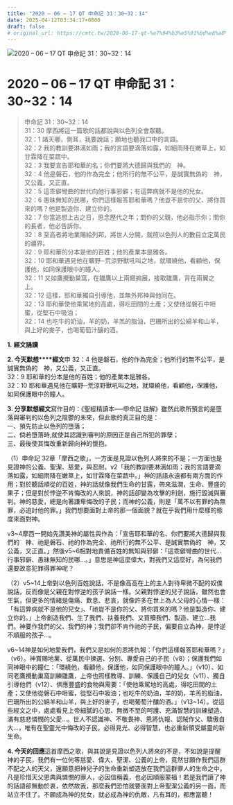 ```yaml
---
title: "2020 – 06 – 17 QT 申命記 31：30~32：14"
date: 2025-04-12T03:34:17+0800
draft: false
# original_url: https://cmtc.tw/2020-06-17-qt-%e7%94%b3%e5%91%bd%e8%a8%98-31%ef%bc%9a3032%ef%bc%9a14
---
```


![2020 – 06 – 17 QT 申命記 31：30\~32：14](/images/qt.jpg   "2020 – 06 – 17 QT 申命記 31：30\~32：14")

# 2020 – 06 – 17 QT 申命記 31：30\~32：14

> 申命記 31：30\~32：14  
> 31：30 摩西將這一篇歌的話都說與以色列全會眾聽。  
> 32：1 諸天哪，側耳，我要說話；願地也聽我口中的言語。  
> 32：2 我的教訓要淋漓如雨；我的言語要滴落如露，如細雨降在嫩草上，如甘霖降在菜蔬中。  
> 32：3 我要宣告耶和華的名；你們要將大德歸與我們的　神。  
> 32：4 他是磐石，他的作為完全；他所行的無不公平，是誠實無偽的　神，又公義，又正直。  
> 32：5 這乖僻彎曲的世代向他行事邪僻；有這弊病就不是他的兒女。  
> 32：6 愚昧無知的民哪，你們這樣報答耶和華嗎？他豈不是你的父、將你買來的嗎？他是製造你、建立你的。  
> 32：7 你當追想上古之日，思念歷代之年；問你的父親，他必指示你；問你的長者，他必告訴你。  
> 32：8 至高者將地業賜給列邦，將世人分開，就照以色列人的數目立定萬民的疆界。  
> 32：9 耶和華的分本是他的百姓；他的產業本是雅各。  
> 32：10 耶和華遇見他在曠野─荒涼野獸吼叫之地，就環繞他，看顧他，保護他，如同保護眼中的瞳人。  
> 32：11 又如鷹攪動巢窩，在雛鷹以上兩翅搧展，接取雛鷹，背在兩翼之上。  
> 32：12 這樣，耶和華獨自引導他，並無外邦神與他同在。  
> 32：13 耶和華使他乘駕地的高處，得吃田間的土產；又使他從磐石中咂蜜，從堅石中吸油；  
> 32：14 也吃牛的奶油，羊的奶，羊羔的脂油，巴珊所出的公綿羊和山羊，與上好的麥子，也喝葡萄汁釀的酒。

**1.** **經文誦讀**

**2. 今天默想****經文**申 32：4 他是磐石，他的作為完全；他所行的無不公平，是誠實無偽的　神，又公義，又正直。  
32：9 耶和華的分本是他的百姓；他的產業本是雅各。  
32：10 耶和華遇見他在曠野─荒涼野獸吼叫之地，就環繞他，看顧他，保護他，如同保護眼中的瞳人。

**3. 分享默想經文**寫作目的：《聖經精讀本──申命記 註解》雖然此歌所預言的是墮落與審判的以色列之陰鬱的未來，但此歌的真正目的是：  
一、預先防止以色列的墮落；  
二、倘若墮落時,就使其認識到審判的原因正是自己所犯的罪孽；  
三、最後使其悔改重新歸向神的懷抱。

（1）申命記 32章「摩西之歌」，一方面是見證以色列人將來的不是；一方面也是見證神的公義、聖潔、慈愛，與忍耐。v2「我的教訓要淋漓如雨；我的言語要滴落如露，如細雨降在嫩草上，如甘霖降在菜蔬中。」神的話語永遠都有兩方面的作用；對於聽話順從的百姓，神的話就像我們生命的甘露，帶來滋潤，生命、豐盛的果子；但是對於悖逆不肯悔改的人來說，神的話卻變為攻擊的利劍，施行毀滅與審判。神的慈愛，總是向著謙卑悔改的子民；而神的公義，則是「萬不以有罪的為無罪，必追討他的罪。」我們想要面對上帝的那一個面貌？就在乎我們用什麼樣的態度來面對神。

v3\~4摩西一開始先讚美神的屬性與作為：「宣告耶和華的名、你們要將大德歸與我們的　神、祂是磐石、祂的作為完全、祂所行的無不公平、是誠實無偽的　神，又公義，又正直。」然後v5\~6相對地責備百姓的無知與邪僻：「這乖僻彎曲的世代…行事邪僻、愚昧無知的民哪…。」意思是神這麼偉大，對我們又這麼好，為何我們還要故意犯罪得罪神呢？

（2）v5\~14上帝對以色列百姓說話，不是像高高在上的主人對待卑微不配的奴僕說話，反而像是父親在對悖逆的孩子說話一樣。父親對悖逆的兒子說話，雖然也會生氣，但更多的情緒是傷痛、歎息、悲哀，就像許多在世上為人父母的心情一樣：「有這弊病就不是他的兒女」、「祂豈不是你的父、將你買來的嗎？他是製造你、建立你的。」上帝創造我們、生了我們、扶養我們、又買贖我們、製造、建立…我們。神要作我們的父、我們的神；我們卻不肯作祂的子民，偏要自立為神，是悖逆不順服的孩子…。

v6\~14神是如何地愛我們，我們又是如何的恩將仇報：「你們這樣報答耶和華嗎？」（v6）。神賞賜地業、從萬民中揀選、分別、專愛自己的子民（v8）；保護我們如同神眼中的瞳仁：「環繞他，看顧他，保護他，如同保護眼中的瞳人。」（v10）、如同老鷹攪動巢窩訓練雛鷹，上帝也照樣教導、訓練、保護自己的兒女（v11）、獨自引導他們（v12）、供應豐盛的食物與需要：「使他乘駕地的高處，得吃田間的土產；又使他從磐石中咂蜜，從堅石中吸油；也吃牛的奶油，羊的奶，羊羔的脂油，巴珊所出的公綿羊和山羊，與上好的麥子，也喝葡萄汁釀的酒。」（v13\~14）。從這些經文之中，處處看見上帝細膩的心思、無微不至的呵護、充滿智慧的訓練塑造、滿有慈悲憐憫的父愛…。世人不認識神、不敬畏神、恩將仇報、認賊作父、驕傲自大…，唯有在聖靈光中悔改的子民，必得見光、必得智慧，也必重新領受屬靈的新生命。

**4. 今天的回應**這首摩西之歌，與其說是見證以色列人將來的不是，不如說是提醒神的子民，我們有一位何等慈愛、偉大、聖潔、公義的上帝，竟然甘願作我們這群不配之人的天父，還願意把神兒子的生命重新塑造放在我們這群罪人的生命之中。凡是珍惜天父恩典與憐憫的罪人，必因信稱義，也必因順服蒙福！若是我們讀了神的話語卻無動於衷，依然故我，那麼我們恐怕就要面對上帝聖潔公義的另一面，而站立不住了。不願成為神的兒女，就必成為神的仇敵，凡有耳的，都應當聽！